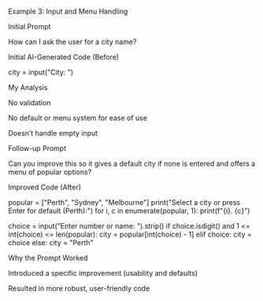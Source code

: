 Example 3: Input and Menu Handling

Initial Prompt

How can I ask the user for a city name?

Initial AI-Generated Code (Before)

city = input("City: ")

My Analysis

No validation

No default or menu system for ease of use

Doesn’t handle empty input

Follow-up Prompt

Can you improve this so it gives a default city if none is entered and offers a menu of popular options?

Improved Code (After)

popular = ["Perth", "Sydney", "Melbourne"]
print("Select a city or press Enter for default (Perth):")
for i, c in enumerate(popular, 1):
    print(f"{i}. {c}")

choice = input("Enter number or name: ").strip()
if choice.isdigit() and 1 <= int(choice) <= len(popular):
    city = popular[int(choice) - 1]
elif choice:
    city = choice
else:
    city = "Perth"

Why the Prompt Worked

Introduced a specific improvement (usability and defaults)

Resulted in more robust, user-friendly code
